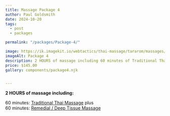 ```yaml
---
title: Massage Package 4
author: Paul Goldsmith
date: 2024-10-20
tags: 
  - post
  - packages

permalink: "/packages/Package-4/"

image: https://ik.imagekit.io/webtactics/thai-massage/tararom/massages/Thai-Sport-and-Deep-Tissue-Massage__Cy90wCeM.jpg
imageAlt: Package 4
description: 2 HOURS of massage including 60 minutes of Traditional Thai Massage plus 60 minutes of Remedial Deep Tissue Massage.
price: $145.00
gallery: components/package4.njk


---
```


**2 HOURS of massage including:**

60 minutes:  [Traditional Thai Massage](https://tararom-thai.netlify.app/treatments/traditional-thai-massage/) plus  
60 minutes:  [Remedial / Deep Tissue Massage](https://tararom-thai.netlify.app/treatments/remedial-deep-tissue-massage/)
